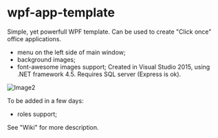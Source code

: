 # wpf-app-template
Simple, yet powerfull WPF template. Can be used to create "Click once" office applications.

- menu on the left side of main window;
- background images;
- font-awesome images support;
Created in Visual Studio 2015, using .NET framework 4.5. Requires SQL server (Express is ok).

![Image2](http://i65.tinypic.com/i76ddc.jpg)

To be added in a few days:
- roles support;

See "Wiki" for more description.

